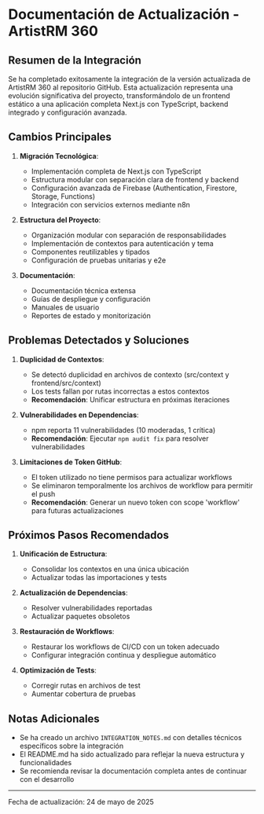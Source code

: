 # Documentación de Actualización - ArtistRM 360

## Resumen de la Integración

Se ha completado exitosamente la integración de la versión actualizada de ArtistRM 360 al repositorio GitHub. Esta actualización representa una evolución significativa del proyecto, transformándolo de un frontend estático a una aplicación completa Next.js con TypeScript, backend integrado y configuración avanzada.

## Cambios Principales

1. **Migración Tecnológica**:
   - Implementación completa de Next.js con TypeScript
   - Estructura modular con separación clara de frontend y backend
   - Configuración avanzada de Firebase (Authentication, Firestore, Storage, Functions)
   - Integración con servicios externos mediante n8n

2. **Estructura del Proyecto**:
   - Organización modular con separación de responsabilidades
   - Implementación de contextos para autenticación y tema
   - Componentes reutilizables y tipados
   - Configuración de pruebas unitarias y e2e

3. **Documentación**:
   - Documentación técnica extensa
   - Guías de despliegue y configuración
   - Manuales de usuario
   - Reportes de estado y monitorización

## Problemas Detectados y Soluciones

1. **Duplicidad de Contextos**:
   - Se detectó duplicidad en archivos de contexto (src/context y frontend/src/context)
   - Los tests fallan por rutas incorrectas a estos contextos
   - **Recomendación**: Unificar estructura en próximas iteraciones

2. **Vulnerabilidades en Dependencias**:
   - npm reporta 11 vulnerabilidades (10 moderadas, 1 crítica)
   - **Recomendación**: Ejecutar `npm audit fix` para resolver vulnerabilidades

3. **Limitaciones de Token GitHub**:
   - El token utilizado no tiene permisos para actualizar workflows
   - Se eliminaron temporalmente los archivos de workflow para permitir el push
   - **Recomendación**: Generar un nuevo token con scope 'workflow' para futuras actualizaciones

## Próximos Pasos Recomendados

1. **Unificación de Estructura**:
   - Consolidar los contextos en una única ubicación
   - Actualizar todas las importaciones y tests

2. **Actualización de Dependencias**:
   - Resolver vulnerabilidades reportadas
   - Actualizar paquetes obsoletos

3. **Restauración de Workflows**:
   - Restaurar los workflows de CI/CD con un token adecuado
   - Configurar integración continua y despliegue automático

4. **Optimización de Tests**:
   - Corregir rutas en archivos de test
   - Aumentar cobertura de pruebas

## Notas Adicionales

- Se ha creado un archivo `INTEGRATION_NOTES.md` con detalles técnicos específicos sobre la integración
- El README.md ha sido actualizado para reflejar la nueva estructura y funcionalidades
- Se recomienda revisar la documentación completa antes de continuar con el desarrollo

---

Fecha de actualización: 24 de mayo de 2025
